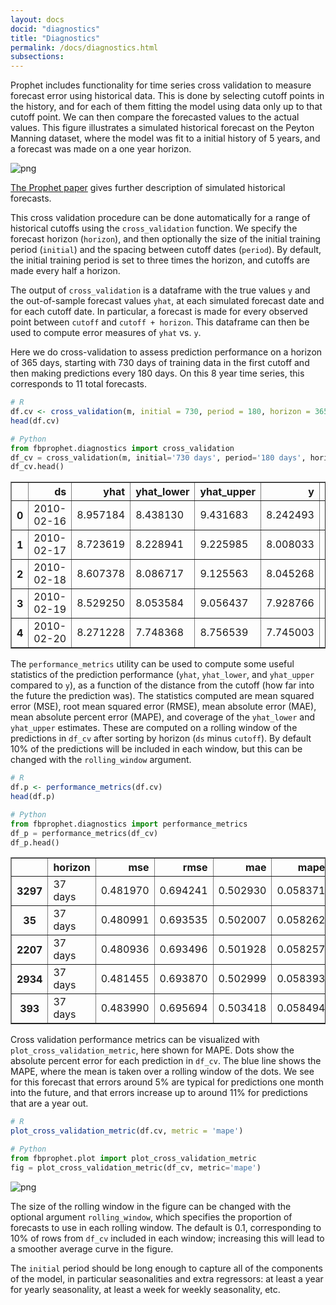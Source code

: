 ```yaml
---
layout: docs
docid: "diagnostics"
title: "Diagnostics"
permalink: /docs/diagnostics.html
subsections:
---
```

Prophet includes functionality for time series cross validation to measure forecast error using historical data. This is done by selecting cutoff points in the history, and for each of them fitting the model using data only up to that cutoff point. We can then compare the forecasted values to the actual values. This figure illustrates a simulated historical forecast on the Peyton Manning dataset, where the model was fit to a initial history of 5 years, and a forecast was made on a one year horizon.


 
![png](/prophet/static/diagnostics_files/diagnostics_3_0.png) 


[The Prophet paper](https://peerj.com/preprints/3190.pdf) gives further description of simulated historical forecasts.



This cross validation procedure can be done automatically for a range of historical cutoffs using the `cross_validation` function. We specify the forecast horizon (`horizon`), and then optionally the size of the initial training period (`initial`) and the spacing between cutoff dates (`period`). By default, the initial training period is set to three times the horizon, and cutoffs are made every half a horizon.



The output of `cross_validation` is a dataframe with the true values `y` and the out-of-sample forecast values `yhat`, at each simulated forecast date and for each cutoff date. In particular, a forecast is made for every observed point between `cutoff` and `cutoff + horizon`. This dataframe can then be used to compute error measures of `yhat` vs. `y`.



Here we do cross-validation to assess prediction performance on a horizon of 365 days, starting with 730 days of training data in the first cutoff and then making predictions every 180 days. On this 8 year time series, this corresponds to 11 total forecasts.


```R
# R
df.cv <- cross_validation(m, initial = 730, period = 180, horizon = 365, units = 'days')
head(df.cv)
```
```python
# Python
from fbprophet.diagnostics import cross_validation
df_cv = cross_validation(m, initial='730 days', period='180 days', horizon = '365 days')
df_cv.head()
```



<div>
<style scoped>
    .dataframe tbody tr th:only-of-type {
        vertical-align: middle;
    }

    .dataframe tbody tr th {
        vertical-align: top;
    }

    .dataframe thead th {
        text-align: right;
    }
</style>
<table border="1" class="dataframe">
  <thead>
    <tr style="text-align: right;">
      <th></th>
      <th>ds</th>
      <th>yhat</th>
      <th>yhat_lower</th>
      <th>yhat_upper</th>
      <th>y</th>
      <th>cutoff</th>
    </tr>
  </thead>
  <tbody>
    <tr>
      <th>0</th>
      <td>2010-02-16</td>
      <td>8.957184</td>
      <td>8.438130</td>
      <td>9.431683</td>
      <td>8.242493</td>
      <td>2010-02-15</td>
    </tr>
    <tr>
      <th>1</th>
      <td>2010-02-17</td>
      <td>8.723619</td>
      <td>8.228941</td>
      <td>9.225985</td>
      <td>8.008033</td>
      <td>2010-02-15</td>
    </tr>
    <tr>
      <th>2</th>
      <td>2010-02-18</td>
      <td>8.607378</td>
      <td>8.086717</td>
      <td>9.125563</td>
      <td>8.045268</td>
      <td>2010-02-15</td>
    </tr>
    <tr>
      <th>3</th>
      <td>2010-02-19</td>
      <td>8.529250</td>
      <td>8.053584</td>
      <td>9.056437</td>
      <td>7.928766</td>
      <td>2010-02-15</td>
    </tr>
    <tr>
      <th>4</th>
      <td>2010-02-20</td>
      <td>8.271228</td>
      <td>7.748368</td>
      <td>8.756539</td>
      <td>7.745003</td>
      <td>2010-02-15</td>
    </tr>
  </tbody>
</table>
</div>



The `performance_metrics` utility can be used to compute some useful statistics of the prediction performance (`yhat`, `yhat_lower`, and `yhat_upper` compared to `y`), as a function of the distance from the cutoff (how far into the future the prediction was). The statistics computed are mean squared error (MSE), root mean squared error (RMSE), mean absolute error (MAE), mean absolute percent error (MAPE), and coverage of the `yhat_lower` and `yhat_upper` estimates. These are computed on a rolling window of the predictions in `df_cv` after sorting by horizon (`ds` minus `cutoff`). By default 10% of the predictions will be included in each window, but this can be changed with the `rolling_window` argument.


```R
# R
df.p <- performance_metrics(df.cv)
head(df.p)
```
```python
# Python
from fbprophet.diagnostics import performance_metrics
df_p = performance_metrics(df_cv)
df_p.head()
```



<div>
<style scoped>
    .dataframe tbody tr th:only-of-type {
        vertical-align: middle;
    }

    .dataframe tbody tr th {
        vertical-align: top;
    }

    .dataframe thead th {
        text-align: right;
    }
</style>
<table border="1" class="dataframe">
  <thead>
    <tr style="text-align: right;">
      <th></th>
      <th>horizon</th>
      <th>mse</th>
      <th>rmse</th>
      <th>mae</th>
      <th>mape</th>
      <th>coverage</th>
    </tr>
  </thead>
  <tbody>
    <tr>
      <th>3297</th>
      <td>37 days</td>
      <td>0.481970</td>
      <td>0.694241</td>
      <td>0.502930</td>
      <td>0.058371</td>
      <td>0.673367</td>
    </tr>
    <tr>
      <th>35</th>
      <td>37 days</td>
      <td>0.480991</td>
      <td>0.693535</td>
      <td>0.502007</td>
      <td>0.058262</td>
      <td>0.675879</td>
    </tr>
    <tr>
      <th>2207</th>
      <td>37 days</td>
      <td>0.480936</td>
      <td>0.693496</td>
      <td>0.501928</td>
      <td>0.058257</td>
      <td>0.675879</td>
    </tr>
    <tr>
      <th>2934</th>
      <td>37 days</td>
      <td>0.481455</td>
      <td>0.693870</td>
      <td>0.502999</td>
      <td>0.058393</td>
      <td>0.675879</td>
    </tr>
    <tr>
      <th>393</th>
      <td>37 days</td>
      <td>0.483990</td>
      <td>0.695694</td>
      <td>0.503418</td>
      <td>0.058494</td>
      <td>0.675879</td>
    </tr>
  </tbody>
</table>
</div>



Cross validation performance metrics can be visualized with `plot_cross_validation_metric`, here shown for MAPE. Dots show the absolute percent error for each prediction in `df_cv`. The blue line shows the MAPE, where the mean is taken over a rolling window of the dots. We see for this forecast that errors around 5% are typical for predictions one month into the future, and that errors increase up to around 11% for predictions that are a year out.


```R
# R
plot_cross_validation_metric(df.cv, metric = 'mape')
```
```python
# Python
from fbprophet.plot import plot_cross_validation_metric
fig = plot_cross_validation_metric(df_cv, metric='mape')
```
 
![png](/prophet/static/diagnostics_files/diagnostics_12_0.png) 


The size of the rolling window in the figure can be changed with the optional argument `rolling_window`, which specifies the proportion of forecasts to use in each rolling window. The default is 0.1, corresponding to 10% of rows from `df_cv` included in each window; increasing this will lead to a smoother average curve in the figure.



The `initial` period should be long enough to capture all of the components of the model, in particular seasonalities and extra regressors: at least a year for yearly seasonality, at least a week for weekly seasonality, etc.

